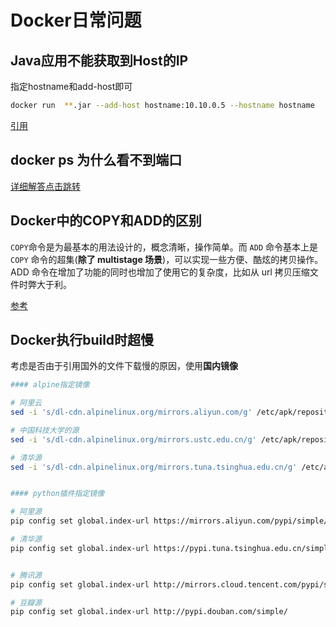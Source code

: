 # Docker日常问题

## Java应用不能获取到Host的IP

指定hostname和add-host即可

```bash
docker run  **.jar --add-host hostname:10.10.0.5 --hostname hostname
```

[引用]( https://stackoverflow.com/questions/27087786/java-application-cannot-get-ip-address-of-the-host-in-docker-container-with-stat)

## docker ps 为什么看不到端口

[详细解答点击跳转](docker_network.md)

## Docker中的COPY和ADD的区别

`COPY`命令是为最基本的用法设计的，概念清晰，操作简单。而 `ADD` 命令基本上是 `COPY` 命令的超集(**除了 multistage 场景**)，可以实现一些方便、酷炫的拷贝操作。ADD 命令在增加了功能的同时也增加了使用它的复杂度，比如从 url 拷贝压缩文件时弊大于利。

[参考](https://www.cnblogs.com/sparkdev/p/9573248.html)

## Docker执行build时超慢

考虑是否由于引用国外的文件下载慢的原因，使用**国内镜像**

```bash
#### alpine指定镜像

# 阿里云
sed -i 's/dl-cdn.alpinelinux.org/mirrors.aliyun.com/g' /etc/apk/repositories

# 中国科技大学的源
sed -i 's/dl-cdn.alpinelinux.org/mirrors.ustc.edu.cn/g' /etc/apk/repositories

# 清华源
sed -i 's/dl-cdn.alpinelinux.org/mirrors.tuna.tsinghua.edu.cn/g' /etc/apk/repositories


#### python插件指定镜像

# 阿里源
pip config set global.index-url https://mirrors.aliyun.com/pypi/simple/

# 清华源
pip config set global.index-url https://pypi.tuna.tsinghua.edu.cn/simple


# 腾讯源
pip config set global.index-url http://mirrors.cloud.tencent.com/pypi/simple

# 豆瓣源
pip config set global.index-url http://pypi.douban.com/simple/
```
